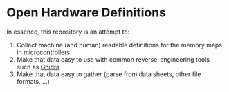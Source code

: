 # Open Hardware Definitions

In essence, this repository is an attempt to:
1. Collect machine (and human) readable definitions for the memory maps in microcontrollers
2. Make that data easy to use with common reverse-engineering tools such as [Ghidra](https://github.com/NationalSecurityAgency/ghidra)
3. Make that data easy to gather (parse from data sheets, other file formats, ...)

